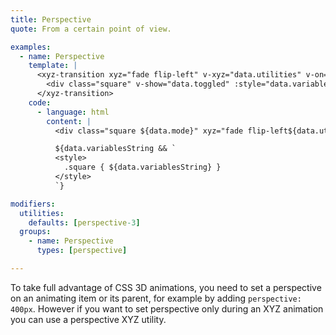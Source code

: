 ```yaml
---
title: Perspective
quote: From a certain point of view.

examples:
  - name: Perspective
    template: |
      <xyz-transition xyz="fade flip-left" v-xyz="data.utilities" v-on="data.listeners">
        <div class="square" v-show="data.toggled" :style="data.variables"></div>
      </xyz-transition>
    code:
      - language: html
        content: |
          <div class="square ${data.mode}" xyz="fade flip-left${data.utilitiesString && ' ' + data.utilitiesString}"></div>

          ${data.variablesString && `
          <style>
            .square { ${data.variablesString} }
          </style>
          `}

modifiers:
  utilities:
    defaults: [perspective-3]
  groups:
    - name: Perspective
      types: [perspective]

---
```


To take full advantage of CSS 3D animations, you need to set a perspective on an animating item or its parent, for example by adding `perspective: 400px`. However if you want to set perspective only during an XYZ animation you can use a perspective XYZ utility.
